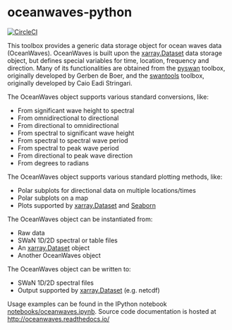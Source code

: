 # oceanwaves-python

[![CircleCI](https://circleci.com/gh/openearth/oceanwaves-python.svg?style=svg)](https://circleci.com/gh/openearth/oceanwaves-python)

This toolbox provides a generic data storage object for ocean waves data (OceanWaves). OceanWaves is built upon the [xarray.Dataset](http://xarray.pydata.org/en/stable/generated/xarray.Dataset.html) data storage object, but defines special variables for time, location, frequency and direction. Many of its functionalities are obtained from the [pyswan](https://github.com/openearth/pyswan) toolbox, originally developed by Gerben de Boer, and the [swantools](https://pypi.python.org/pypi/swantools) toolbox, originally developed by Caio Eadi Stringari.

The OceanWaves object supports various standard conversions, like:
* From significant wave height to spectral
* From omnidirectional to directional
* From directional to omnidirectional
* From spectral to significant wave height
* From spectral to spectral wave period
* From spectral to peak wave period
* From directional to peak wave direction
* From degrees to radians

The OceanWaves object supports various standard plotting methods, like:
* Polar subplots for directional data on multiple locations/times
* Polar subplots on a map
* Plots supported by [xarray.Dataset](http://xarray.pydata.org/en/stable/generated/xarray.Dataset.html) and [Seaborn](http://seaborn.pydata.org)

The OceanWaves object can be instantiated from:
* Raw data
* SWaN 1D/2D spectral or table files
* An [xarray.Dataset](http://xarray.pydata.org/en/stable/generated/xarray.Dataset.html) object
* Another OceanWaves object

The OceanWaves object can be written to:
* SWaN 1D/2D spectral files
* Output supported by [xarray.Dataset](http://xarray.pydata.org/en/stable/generated/xarray.Dataset.html) (e.g. netcdf)

Usage examples can be found in the IPython notebook [notebooks/oceanwaves.ipynb](https://github.com/openearth/oceanwaves-python/blob/master/notebooks/oceanwaves.ipynb).
Source code documentation is hosted at http://oceanwaves.readthedocs.io/
